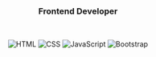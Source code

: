 <h3 align="center">Frontend Developer </h3><br>
 <p align="center">
 <img src="https://img.shields.io/badge/-HTML-blue" alt="HTML">
 <img src="https://img.shields.io/badge/-CSS-orange" alt="CSS">
 <img src="https://img.shields.io/badge/-JavaScript-red" alt="JavaScript">
 <img src="https://img.shields.io/badge/-Bootstrap-brightgreen" alt="Bootstrap">
 </p>